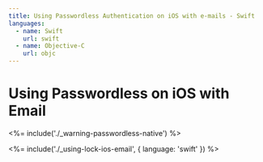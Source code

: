 ```yaml
---
title: Using Passwordless Authentication on iOS with e-mails - Swift
languages:
  - name: Swift
    url: swift
  - name: Objective-C
    url: objc
---
```

# Using Passwordless on iOS with Email

<!-- markdownlint-disable -->

<%= include('./_warning-passwordless-native') %>

<%= include('./_using-lock-ios-email', { language: 'swift' }) %>
